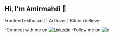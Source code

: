 ## Hi, I'm Amirmahdi 👋
Frontend enthusiast | Art lover | Bitcoin believer

-Connect with me on [![Linkedin](https://img.shields.io/badge/LinkedIn-0077B5?style=flat&logo=linkedin)](https://www.linkedin.com/in/amirmahdi-davoudikia-484928335)
-Follow me on [![x](https://img.shields.io/badge/X-000000?style=flat&logo=x)](https://x.com/Dati_yoo?t=KdT4H6AaeeI0D31d3upP5Q&s=35)
